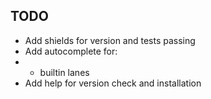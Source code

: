 ## TODO

- Add shields for version and tests passing
- Add autocomplete for:
- - builtin lanes
- Add help for version check and installation
